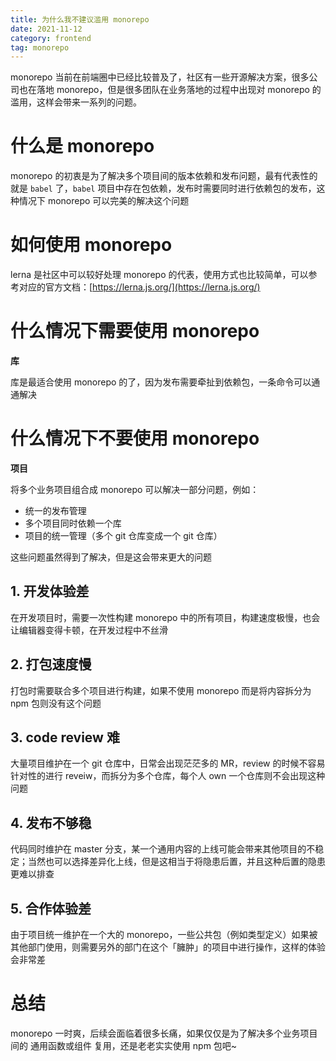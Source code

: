 ```yaml
---
title: 为什么我不建议滥用 monorepo
date: 2021-11-12
category: frontend
tag: monorepo
---
```


monorepo 当前在前端圈中已经比较普及了，社区有一些开源解决方案，很多公司也在落地 monorepo，但是很多团队在业务落地的过程中出现对 monorepo 的滥用，这样会带来一系列的问题。

<!-- more -->

# 什么是 monorepo

monorepo 的初衷是为了解决多个项目间的版本依赖和发布问题，最有代表性的就是 `babel` 了，`babel` 项目中存在包依赖，发布时需要同时进行依赖包的发布，这种情况下 monorepo 可以完美的解决这个问题

# 如何使用 monorepo

lerna 是社区中可以较好处理 monorepo 的代表，使用方式也比较简单，可以参考对应的官方文档：[https://lerna.js.org/](https://lerna.js.org/)

# 什么情况下需要使用 monorepo

**库**

库是最适合使用 monorepo 的了，因为发布需要牵扯到依赖包，一条命令可以通通解决

# 什么情况下不要使用 monorepo

**项目**

将多个业务项目组合成 monorepo 可以解决一部分问题，例如：

- 统一的发布管理
- 多个项目同时依赖一个库
- 项目的统一管理（多个 git 仓库变成一个 git 仓库）

这些问题虽然得到了解决，但是这会带来更大的问题

## 1. 开发体验差

在开发项目时，需要一次性构建 monorepo 中的所有项目，构建速度极慢，也会让编辑器变得卡顿，在开发过程中不丝滑

## 2. 打包速度慢

打包时需要联合多个项目进行构建，如果不使用 monorepo 而是将内容拆分为 npm 包则没有这个问题

## 3. code review 难

大量项目维护在一个 git 仓库中，日常会出现茫茫多的 MR，review 的时候不容易针对性的进行 reveiw，而拆分为多个仓库，每个人 own 一个仓库则不会出现这种问题

## 4. 发布不够稳

代码同时维护在 master 分支，某一个通用内容的上线可能会带来其他项目的不稳定；当然也可以选择差异化上线，但是这相当于将隐患后置，并且这种后置的隐患更难以排查

## 5. 合作体验差

由于项目统一维护在一个大的 monorepo，一些公共包（例如类型定义）如果被其他部门使用，则需要另外的部门在这个「臃肿」的项目中进行操作，这样的体验会非常差

# 总结

monorepo 一时爽，后续会面临着很多长痛，如果仅仅是为了解决多个业务项目间的 通用函数或组件 复用，还是老老实实使用 npm 包吧~